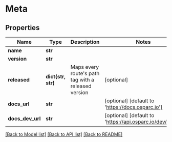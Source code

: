 # Meta

## Properties
Name | Type | Description | Notes
------------ | ------------- | ------------- | -------------
**name** | **str** |  |
**version** | **str** |  |
**released** | **dict(str, str)** | Maps every route&#39;s path tag with a released version | [optional]
**docs_url** | **str** |  | [optional] [default to 'https://docs.osparc.io']
**docs_dev_url** | **str** |  | [optional] [default to 'https://api.osparc.io/dev/docs']

[[Back to Model list]](../README.md#documentation-for-models) [[Back to API list]](../README.md#documentation-for-api-endpoints) [[Back to README]](../README.md)
